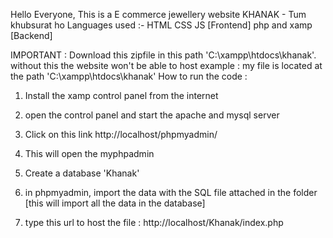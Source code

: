 Hello Everyone,
This is a E commerce jewellery website 
KHANAK - Tum khubsurat ho 
Languages used :- HTML CSS JS [Frontend]
                  php and xamp [Backend]
                  
IMPORTANT : Download this zipfile in this path 'C:\xampp\htdocs\khanak'. without this the website won't be able to host
example : my file is located at the path 'C:\xampp\htdocs\khanak'
How to run the code :
1. Install the xamp control panel from the internet
2. open the control panel and start the apache and mysql server
3. Click on this link http://localhost/phpmyadmin/
4. This will open the myphpadmin
5. Create a database 'Khanak'
6. in phpmyadmin, import the data with the SQL file attached in the folder [this will import all the data in the database]

7. type this url to host the file : http://localhost/Khanak/index.php

   
